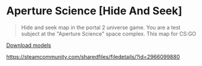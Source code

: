 # Aperture Science [Hide And Seek]
> Hide and seek map in the portal 2 universe game. You are a test subject at the "Aperture Science" space complex. This map for CS:GO

[Download models](https://www.sendspace.com/file/3m9t10)

https://steamcommunity.com/sharedfiles/filedetails/?id=2966099880

